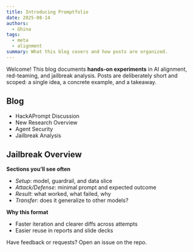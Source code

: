 ```yaml
---
title: Introducing Promptfolio
date: 2025-08-14
authors:
  - Ghina
tags:
  - meta
  - alignment
summary: What this blog covers and how posts are organized.
---
```


Welcome! This blog documents **hands-on experiments** in AI alignment, red-teaming, and jailbreak analysis. Posts are deliberately short and scoped: a single idea, a concrete example, and a takeaway.


## Blog 

- HackAPrompt Discussion 
- New Research Overview 
- Agent Security
- Jailbreak Analysis


## Jailbreak Overview

**Sections you’ll see often**
- _Setup_: model, guardrail, and data slice
- _Attack/Defense_: minimal prompt and expected outcome
- _Result_: what worked, what failed, why
- _Transfer_: does it generalize to other models?

**Why this format**
- Faster iteration and clearer diffs across attempts
- Easier reuse in reports and slide decks

Have feedback or requests? Open an issue on the repo.
